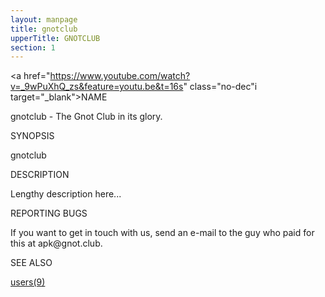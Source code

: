```yaml
---
layout: manpage
title: gnotclub
upperTitle: GNOTCLUB
section: 1
---
```


<a href="https://www.youtube.com/watch?v=_9wPuXhQ_zs&feature=youtu.be&t=16s" class="no-dec"i target="_blank">NAME</a>

<div class="manp">gnotclub - The Gnot Club in its glory.</div>

SYNOPSIS

<div class="manp">gnotclub</div>

DESCRIPTION

<div class="manp">Lengthy description here...</div>

REPORTING BUGS

<div class="manp">
	If you want to get in touch with us,
	send an e-mail to the guy who paid for this at
	apk@gnot.club.
</div>

SEE ALSO

<div class="manp">
	<a href="/users">users(9)</a>
</div>
